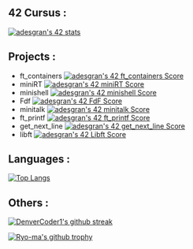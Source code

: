 ## 42 Cursus :
[![adesgran's 42 stats](https://badge42.vercel.app/api/v2/cl9efykj400110gmmv2patt2y/stats?cursusId=21&coalitionId=45)](https://github.com/JaeSeoKim/badge42)

## Projects :
- ft_containers [![adesgran's 42 ft_containers Score](https://badge42.vercel.app/api/v2/cl9efykj400110gmmv2patt2y/project/2800638)](https://github.com/adesgran/ft_containers)
- miniRT [![adesgran's 42 miniRT Score](https://badge42.vercel.app/api/v2/cl9efykj400110gmmv2patt2y/project/2690120)](https://github.com/adesgran/miniRT)
- minishell [![adesgran's 42 minishell Score](https://badge42.vercel.app/api/v2/cl9efykj400110gmmv2patt2y/project/2582824)](https://github.com/adesgran/minishell)
- Fdf [![adesgran's 42 FdF Score](https://badge42.vercel.app/api/v2/cl9efykj400110gmmv2patt2y/project/2445855)](https://github.com/adesgran/Fdf)
- minitalk [![adesgran's 42 minitalk Score](https://badge42.vercel.app/api/v2/cl9efykj400110gmmv2patt2y/project/2452817)](https://github.com/adesgran/minitalk)
- ft_printf [![adesgran's 42 ft_printf Score](https://badge42.vercel.app/api/v2/cl9efykj400110gmmv2patt2y/project/2431523)](https://github.com/adesgran/ft_printf)
- get_next_line [![adesgran's 42 get_next_line Score](https://badge42.vercel.app/api/v2/cl9efykj400110gmmv2patt2y/project/2426975)](https://github.com/adesgran/get_next_line)
- libft [![adesgran's 42 Libft Score](https://badge42.vercel.app/api/v2/cl9efykj400110gmmv2patt2y/project/2414935)](https://github.com/adesgran/libft_extended)

## Languages :
[![Top Langs](https://github-readme-stats.vercel.app/api/top-langs/?username=adesgran&layout=compact&theme=radical&show_icons=true)](https://github.com/anuraghazra/github-readme-stats)

## Others :

[![DenverCoder1's github streak](https://github-readme-streak-stats.herokuapp.com/?user=adesgran&theme=blue-green)](https://github.com/DenverCoder1/github-readme-streak-stats)

[![Ryo-ma's github trophy](https://github-profile-trophy.vercel.app/?username=adesgran&row=1)](https://github.com/ryo-ma/github-profile-trophy)
